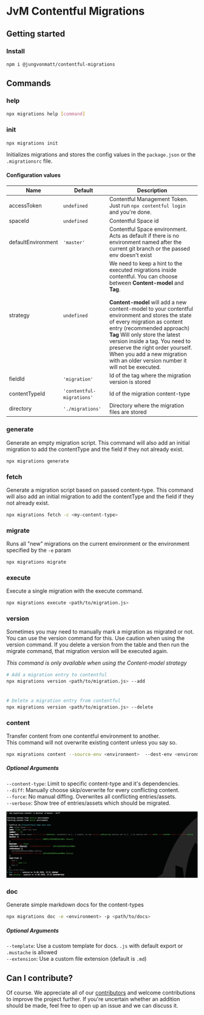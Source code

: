 # JvM Contentful Migrations

## Getting started

### Install

```bash
npm i @jungvonmatt/contentful-migrations
```

## Commands

### help

```bash
npx migrations help [command]
```

### init

```bash
npx migrations init
```

Initializes migrations and stores the config values in the `package.json` or the `.migrationsrc` file.

#### Configuration values

| Name               | Default        | Description                                                                                                                                 |
| ------------------ | -------------- | ------------------------------------------------------------------------------------------------------------------------------------------- |
| accessToken        | `undefined`    | Contentful Management Token. Just run `npx contentful login` and you're done.                                                               |
| spaceId            | `undefined`    | Contentful Space id                                                                                                                         |
| defaultEnvironment | `'master'`       | Contentful Space environment. Acts as default if there is no environment named after the current git branch or the passed env doesn't exist |
| strategy           | `undefined`             | We need to keep a hint to the executed migrations inside contentful. You can choose between **Content-model** and **Tag**. <br/><br/>**Content-model** will add a new content-model to your contentful environment and stores the state of every migration as content entry (recommended approach) <br/>**Tag** Will only store the latest version inside a tag. You need to preserve the right order yourself. When you add a new migration with an older version number it will not be executed. |
| fieldId            | `'migration'`    | Id of the tag where the migration version is stored                                                                                         |
| contentTypeId      | `'contentful-migrations'`    | Id of the migration content-type                                                                                                |
| directory          | `'./migrations'` | Directory where the migration files are stored                                                                                              |

### generate

Generate an empty migration script.
This command will also add an initial migration to add the contentType and the field if they not already exist.

```bash
npx migrations generate
```

### fetch

Generate a migration script based on passed content-type.
This command will also add an initial migration to add the contentType and the field if they not already exist.

```bash
npx migrations fetch -c <my-content-type>
```

### migrate

Runs all "new" migrations on the current environment or the environment specified by the `-e` param

```bash
npx migrations migrate
```

### execute

Execute a single migration with the execute command.

```bash
npx migrations execute <path/to/migration.js>
```

### version

Sometimes you may need to manually mark a migration as migrated or not. You can use the version command for this.
Use caution when using the version command. If you delete a version from the table and then run the migrate command, that migration version will be executed again.

*This command is only available when using the Content-model strategy*

```bash
# Add a migration entry to contentful
npx migrations version <path/to/migration.js> --add


# Delete a migration entry from contentful
npx migrations version <path/to/migration.js> --delete
```

### content

Transfer content from one contentful environment to another.<br/>
This command will not overwrite existing content unless you say so.

```bash
npx migrations content --source-env <environment>  --dest-env <environment>
```

##### Optional Arguments

`--content-type`: Limit to specific content-type and it's dependencies.<br/>
`--diff`: Manually choose skip/overwrite for every conflicting content.<br/>
`--force`: No manual diffing. Overwrites all conflicting entries/assets.<br/>
`--verbose`: Show tree of entries/assets which should be migrated.

![Diff example](https://raw.githubusercontent.com/jungvonmatt/contentful-migrations/master/diff.jpg)

### doc

Generate simple markdown docs for the content-types

```bash
npx migrations doc -e <environment> -p <path/to/docs>
```

##### Optional Arguments

`--template`: Use a custom template for docs. `.js` with default export or `.mustache` is allowed<br/>
`--extension`: Use a custom file extension (default is `.md`)<br/>

## Can I contribute?

Of course. We appreciate all of our [contributors](https://github.com/jungvonmatt/contentful-migrations/graphs/contributors) and
welcome contributions to improve the project further. If you're uncertain whether an addition should be made, feel
free to open up an issue and we can discuss it.
